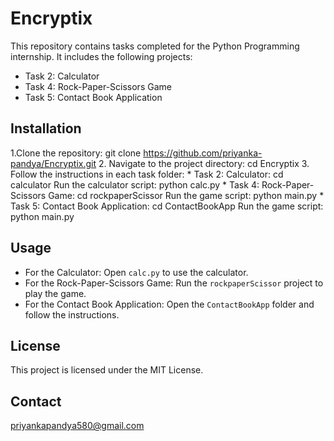 # Encryptix
This repository contains tasks completed for the Python Programming internship. It includes the following projects:
- Task 2: Calculator
- Task 4: Rock-Paper-Scissors Game
- Task 5: Contact Book Application

 ## Installation
 1.Clone the repository:
    git clone https://github.com/priyanka-pandya/Encryptix.git
 2. Navigate to the project directory:
     cd Encryptix
 3. Follow the instructions in each task folder:
    * Task 2: Calculator: cd calculator
   Run the calculator script: python calc.py
    * Task 4: Rock-Paper-Scissors Game: cd rockpaperScissor
   Run the game script: python main.py
    * Task 5: Contact Book Application: cd ContactBookApp
   Run the game script: python main.py
## Usage
- For the Calculator: Open `calc.py` to use the calculator.
- For the Rock-Paper-Scissors Game: Run the `rockpaperScissor` project to play the game.
- For the Contact Book Application: Open the `ContactBookApp` folder and follow the instructions.
## License
This project is licensed under the MIT License.
## Contact
priyankapandya580@gmail.com
 



